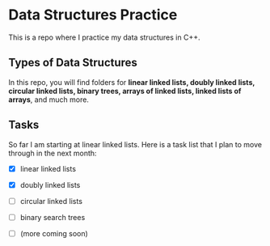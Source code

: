 # Data Structures Practice
This is a repo where I practice my data structures in C++.

## Types of Data Structures
In this repo, you will find folders for **linear linked lists,
doubly linked lists, circular linked lists, binary trees,
arrays of linked lists, linked lists of arrays**, and much more.

## Tasks
So far I am starting at linear linked lists. Here is a task list
that I plan to move through in the next month:

- [X] linear linked lists
- [X] doubly linked lists
- [ ] circular linked lists
- [ ] binary search trees
- [ ] \(more coming soon)


